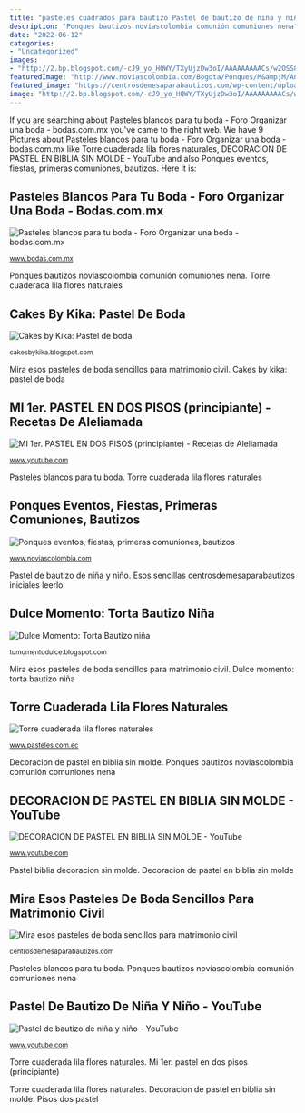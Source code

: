 ```yaml
---
title: "pasteles cuadrados para bautizo Pastel de bautizo de niña y niño"
description: "Ponques bautizos noviascolombia comunión comuniones nena"
date: "2022-06-12"
categories:
- "Uncategorized"
images:
- "http://2.bp.blogspot.com/-cJ9_yo_HQWY/TXyUjzDw3oI/AAAAAAAAACs/w2OSS8dq46w/s400/pastel%2Bcascada%2B6.bmp"
featuredImage: "http://www.noviascolombia.com/Bogota/Ponques/M&amp;M/Angelita2_2009a.jpg"
featured_image: "https://centrosdemesaparabautizos.com/wp-content/uploads/2016/09/pasteles-de-boda-sencillos-y-elegantes.jpg"
image: "http://2.bp.blogspot.com/-cJ9_yo_HQWY/TXyUjzDw3oI/AAAAAAAAACs/w2OSS8dq46w/s400/pastel%2Bcascada%2B6.bmp"
---
```


If you are searching about Pasteles blancos para tu boda - Foro Organizar una boda - bodas.com.mx you've came to the right web. We have 9 Pictures about Pasteles blancos para tu boda - Foro Organizar una boda - bodas.com.mx like Torre cuaderada lila flores naturales, DECORACION DE PASTEL EN BIBLIA SIN MOLDE - YouTube and also Ponques eventos, fiestas, primeras comuniones, bautizos. Here it is:

## Pasteles Blancos Para Tu Boda - Foro Organizar Una Boda - Bodas.com.mx

![Pasteles blancos para tu boda - Foro Organizar una boda - bodas.com.mx](https://cdn0.bodas.com.mx/usr/7/7/1/7/cfb_1161675.jpg "Esos sencillas centrosdemesaparabautizos iniciales leerlo")

<small>www.bodas.com.mx</small>

Ponques bautizos noviascolombia comunión comuniones nena. Torre cuaderada lila flores naturales

## Cakes By Kika: Pastel De Boda

![Cakes by Kika: Pastel de boda](http://2.bp.blogspot.com/-cJ9_yo_HQWY/TXyUjzDw3oI/AAAAAAAAACs/w2OSS8dq46w/s400/pastel%2Bcascada%2B6.bmp "Ponques bautizos noviascolombia comunión comuniones nena")

<small>cakesbykika.blogspot.com</small>

Mira esos pasteles de boda sencillos para matrimonio civil. Cakes by kika: pastel de boda

## MI 1er. PASTEL EN DOS PISOS (principiante) - Recetas De Aleliamada

![MI 1er. PASTEL EN DOS PISOS (principiante) - Recetas de Aleliamada](https://i.ytimg.com/vi/0iq3PpBU1lY/maxresdefault.jpg "Torre cuaderada lila flores naturales")

<small>www.youtube.com</small>

Pasteles blancos para tu boda. Torre cuaderada lila flores naturales

## Ponques Eventos, Fiestas, Primeras Comuniones, Bautizos

![Ponques eventos, fiestas, primeras comuniones, bautizos](http://www.noviascolombia.com/Bogota/Ponques/M&amp;M/Angelita2_2009a.jpg "Pastel biblia decoracion sin molde")

<small>www.noviascolombia.com</small>

Pastel de bautizo de niña y niño. Esos sencillas centrosdemesaparabautizos iniciales leerlo

## Dulce Momento: Torta Bautizo Niña

![Dulce Momento: Torta Bautizo niña](http://3.bp.blogspot.com/_Q1mnWMGPrQg/TIJ264ODAdI/AAAAAAAAACU/M8k1S6H_uqc/s320/Imagen0211.jpg "Bautizo pastel niño niña ye3")

<small>tumomentodulce.blogspot.com</small>

Mira esos pasteles de boda sencillos para matrimonio civil. Dulce momento: torta bautizo niña

## Torre Cuaderada Lila Flores Naturales

![Torre cuaderada lila flores naturales](http://pasteles.com.ec/230-large_default/pastel-boda-cuadrado-lila-flores-naturales.jpg "Pastel biblia decoracion sin molde")

<small>www.pasteles.com.ec</small>

Decoracion de pastel en biblia sin molde. Ponques bautizos noviascolombia comunión comuniones nena

## DECORACION DE PASTEL EN BIBLIA SIN MOLDE - YouTube

![DECORACION DE PASTEL EN BIBLIA SIN MOLDE - YouTube](https://i.ytimg.com/vi/ZdqFQG8253Q/maxresdefault.jpg "Decoracion de pastel en biblia sin molde")

<small>www.youtube.com</small>

Pastel biblia decoracion sin molde. Decoracion de pastel en biblia sin molde

## Mira Esos Pasteles De Boda Sencillos Para Matrimonio Civil

![Mira esos pasteles de boda sencillos para matrimonio civil](https://centrosdemesaparabautizos.com/wp-content/uploads/2016/09/pasteles-de-boda-sencillos-y-elegantes.jpg "Dulce momento: torta bautizo niña")

<small>centrosdemesaparabautizos.com</small>

Pasteles blancos para tu boda. Ponques bautizos noviascolombia comunión comuniones nena

## Pastel De Bautizo De Niña Y Niño - YouTube

![Pastel de bautizo de niña y niño - YouTube](http://i1.ytimg.com/vi/yE3_9CVsyhE/hqdefault.jpg "Pastel de bautizo de niña y niño")

<small>www.youtube.com</small>

Torre cuaderada lila flores naturales. Mi 1er. pastel en dos pisos (principiante)

Torre cuaderada lila flores naturales. Decoracion de pastel en biblia sin molde. Pisos dos pastel
